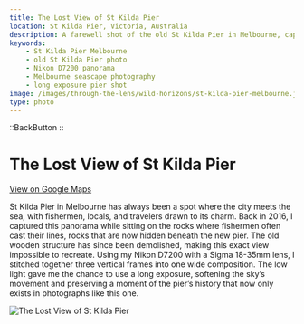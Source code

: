 ```yaml
---
title: The Lost View of St Kilda Pier
location: St Kilda Pier, Victoria, Australia
description: A farewell shot of the old St Kilda Pier in Melbourne, captured in 2016 with a Nikon D7200. A long-exposure panorama that can’t be recreated today.
keywords:
    - St Kilda Pier Melbourne
    - old St Kilda Pier photo
    - Nikon D7200 panorama
    - Melbourne seascape photography
    - long exposure pier shot
image: /images/through-the-lens/wild-horizons/st-kilda-pier-melbourne.jpg
type: photo
---
```


::BackButton
::

# The Lost View of St Kilda Pier

<a href="https://www.google.com/maps/search/?api=1&query=St+Kilda+Pier,+Victoria,+Australia" target="_blank" rel="noopener noreferrer">View on Google Maps</a>

St Kilda Pier in Melbourne has always been a spot where the city meets the sea, with fishermen, locals, and travelers drawn to its charm. Back in 2016, I captured this panorama while sitting on the rocks where fishermen often cast their lines, rocks that are now hidden beneath the new pier. The old wooden structure has since been demolished, making this exact view impossible to recreate. Using my Nikon D7200 with a Sigma 18-35mm lens, I stitched together three vertical frames into one wide composition. The low light gave me the chance to use a long exposure, softening the sky’s movement and preserving a moment of the pier’s history that now only exists in photographs like this one.

![The Lost View of St Kilda Pier](/images/through-the-lens/wild-horizons/st-kilda-pier-melbourne.jpg)

<div class="mb-8"></div>
